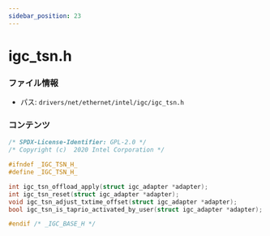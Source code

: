```yaml
---
sidebar_position: 23
---
```

# igc_tsn.h

### ファイル情報

- パス: `drivers/net/ethernet/intel/igc/igc_tsn.h`

### コンテンツ

```h
/* SPDX-License-Identifier: GPL-2.0 */
/* Copyright (c)  2020 Intel Corporation */

#ifndef _IGC_TSN_H_
#define _IGC_TSN_H_

int igc_tsn_offload_apply(struct igc_adapter *adapter);
int igc_tsn_reset(struct igc_adapter *adapter);
void igc_tsn_adjust_txtime_offset(struct igc_adapter *adapter);
bool igc_tsn_is_taprio_activated_by_user(struct igc_adapter *adapter);

#endif /* _IGC_BASE_H */

```
